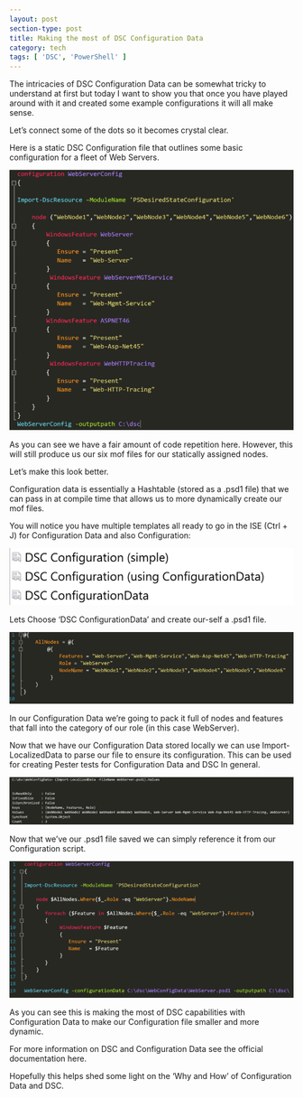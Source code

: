 ```yaml
---
layout: post
section-type: post
title: Making the most of DSC Configuration Data
category: tech
tags: [ 'DSC', 'PowerShell' ]
---
```


The intricacies of DSC Configuration Data can be somewhat tricky to understand at first but today I want to show you that once you have played around with it and created some example configurations it will all make sense.

Let’s connect some of the dots so it becomes crystal clear.

Here is a static DSC Configuration file that outlines some basic configuration for a fleet of Web Servers.

![powershell](/img/posts/2016-10-02-dsc-configuration-data/1.png)

As you can see we have a fair amount of code repetition here. However, this will still produce us our six mof files for our statically assigned nodes.

Let’s make this look better.

Configuration data is essentially a Hashtable (stored as a .psd1 file) that we can pass in at compile time that allows us to more dynamically create our mof files.

You will notice you have multiple templates all ready to go in the ISE (Ctrl + J) for Configuration Data and also Configuration:

![powershell](/img/posts/2016-10-02-dsc-configuration-data/2.png)

Lets Choose ‘DSC ConfigurationData’ and create our-self a .psd1 file.

![powershell](/img/posts/2016-10-02-dsc-configuration-data/3.png)

In our Configuration Data we’re going to pack it full of nodes and features that fall into the category of our role (in this case WebServer).

Now that we have our Configuration Data stored locally we can use Import-LocalizedData to parse our file to ensure its configuration. This can be used for creating Pester tests for Configuration Data and DSC In general.

![powershell](/img/posts/2016-10-02-dsc-configuration-data/4.png)

Now that we’ve our .psd1 file saved we can simply reference it from our Configuration script.

![powershell](/img/posts/2016-10-02-dsc-configuration-data/5.png)

As you can see this is making the most of DSC capabilities with Configuration Data to make our Configuration file smaller and more dynamic.

For more information on DSC and Configuration Data see the official documentation here.

Hopefully this helps shed some light on the ‘Why and How’ of Configuration Data and DSC.
